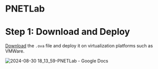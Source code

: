 # PNETLab

# Step 1: Download and Deploy
[Download](https://pnetlab.com/pages/download) the `.ova` file and deploy it on virtualization platforms such as VMWare.

![2024-08-30 18_13_59-PNETLab - Google Docs](https://github.com/user-attachments/assets/90d18099-6518-4741-bbd4-507d5d3a3ca8)
